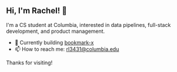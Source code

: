 ## Hi, I'm Rachel! 👋

I'm a CS student at Columbia, interested in data pipelines, full-stack development, and product management.

- 🌱 Currently building [bookmark-x](https://bookmark-x.info)
- 📫 How to reach me: [rl3431@columbia.edu](mailto:rl3431@columbia.edu)

Thanks for visiting!

<!--
**reiyi-lai/reiyi-lai** is a ✨ _special_ ✨ repository because its `README.md` (this file) appears on your GitHub profile.

Here are some ideas to get you started:

- 🔭 I’m currently working on ...
- 🌱 I’m currently learning ...
- 👯 I’m looking to collaborate on ...
- 🤔 I’m looking for help with ...
- 💬 Ask me about ...
- 📫 How to reach me: ...
- 😄 Pronouns: ...
- ⚡ Fun fact: ...
-->
